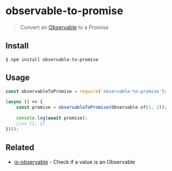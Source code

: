 # observable-to-promise

> Convert an [Observable](https://github.com/tc39/proposal-observable) to a Promise


## Install

```
$ npm install observable-to-promise
```


## Usage

```js
const observableToPromise = require('observable-to-promise');

(async () => {
	const promise = observableToPromise(Observable.of(1, 2));

	console.log(await promise);
	//=> [1, 2]
})();
```


## Related

- [is-observable](https://github.com/sindresorhus/is-observable) - Check if a value is an Observable
